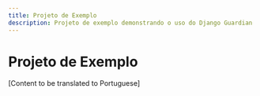 ```yaml
---
title: Projeto de Exemplo
description: Projeto de exemplo demonstrando o uso do Django Guardian
---
```


# Projeto de Exemplo

[Content to be translated to Portuguese]

<!-- This page content will be translated from the main English userguide/examples.md -->
